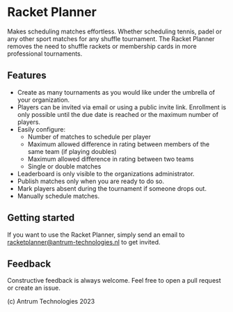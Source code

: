# Racket Planner
Makes scheduling matches effortless. Whether scheduling tennis, padel or any other sport matches for any shuffle tournament. The Racket Planner removes the need to shuffle rackets or membership cards in more professional tournaments.

## Features
* Create as many tournaments as you would like under the umbrella of your organization. 
* Players can be invited via email or using a public invite link. Enrollment is only possible until the due date is reached or the maximum number of players.
* Easily configure: 
    * Number of matches to schedule per player
    * Maximum allowed difference in rating between members of the same team (if playing doubles)
    * Maximum allowed difference in rating between two teams
    * Single or double matches
* Leaderboard is only visible to the organizations administrator.
* Publish matches only when you are ready to do so.
* Mark players absent during the tournament if someone drops out.
* Manually schedule matches.

## Getting started
If you want to use the Racket Planner, simply send an email to racketplanner@antrum-technologies.nl to get invited.

## Feedback
Constructive feedback is always welcome. Feel free to open a pull request or create an issue.

(c) Antrum Technologies 2023
